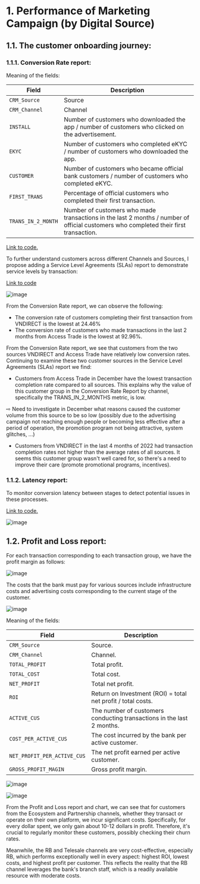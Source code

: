 # 1. Performance of Marketing Campaign (by Digital Source)
## 1.1. The customer onboarding journey:
### 1.1.1.  Conversion Rate report:

Meaning of the fields:

|Field|	Description|
|-----------|-----------|
|`CRM_Source`|	Source|
|`CRM_Channel`|	Channel|
|`INSTALL`|	Number of customers who downloaded the app / number of customers who clicked on the advertisement.|
|`EKYC`|	Number of customers who completed eKYC / number of customers who downloaded the app.|
|`CUSTOMER`|	Number of customers who became official bank customers / number of customers who completed eKYC.|
|`FIRST_TRANS`|	Percentage of official customers who completed their first transaction.|
|`TRANS_IN_2_MONTH`|	Number of customers who made transactions in the last 2 months / number of official customers who completed their first transaction.|

[Link to code.](https://github.com/baoan102/Customer-Onboading/blob/main/Case%203%20-%20Reporting%20and%20Analytics/The%20customer%20onboarding%20journey.sql)

To further understand customers across different Channels and Sources, I propose adding a Service Level Agreements (SLAs) report to demonstrate service levels by transaction:

[Link to code](https://github.com/baoan102/Customer-Onboading/blob/main/Case%203%20-%20Reporting%20and%20Analytics/The%20customer%20onboarding%20journey.sql)

![image](https://github.com/baoan102/Customer-Onboading/assets/154876263/220a8655-44c6-4651-a4c5-05873dc0dbf2)

From the Conversion Rate report, we can observe the following:
- The conversion rate of customers completing their first transaction from VNDIRECT is the lowest at 24.46%
- The conversion rate of customers who made transactions in the last 2 months from Access Trade is the lowest at 92.96%.

From the Conversion Rate report, we see that customers from the two sources VNDIRECT and Access Trade have relatively low conversion rates. Continuing to examine these two customer sources in the Service Level Agreements (SLAs) report we find:
- Customers from Access Trade in December have the lowest transaction completion rate compared to all sources. This explains why the value of this customer group in the Conversion Rate Report by channel, specifically the TRANS_IN_2_MONTHS metric, is low.

⇨ Need to investigate in December what reasons caused the customer volume from this source to be so low (possibly due to the advertising campaign not reaching enough people or becoming less effective after a period of operation, the promotion program not being attractive, system glitches, ...)
  
- Customers from VNDIRECT in the last 4 months of 2022 had transaction completion rates not higher than the average rates of all sources. It seems this customer group wasn't well cared for, so there's a need to improve their care (promote promotional programs, incentives).

### 1.1.2.  Latency report:

To monitor conversion latency between stages to detect potential issues in these processes. 

[Link to code.](https://github.com/baoan102/Customer-Onboading/blob/main/Case%203%20-%20Reporting%20and%20Analytics/The%20customer%20onboarding%20journey.sql)

![image](https://github.com/baoan102/Customer-Onboading/assets/154876263/da967c3c-19bb-43fe-9ee1-e48aad26980b)

## 1.2. Profit and Loss report:

For each transaction corresponding to each transaction group, we have the profit margin as follows:

![image](https://github.com/baoan102/Customer-Onboading/assets/154876263/e7c1d04c-0a1a-4f4d-8b37-ae2a7abbef99)

The costs that the bank must pay for various sources include infrastructure costs and advertising costs corresponding to the current stage of the customer. 

![image](https://github.com/baoan102/Customer-Onboading/assets/154876263/523e35f5-54b2-494a-bc3b-89f2b6e342d8)

Meaning of the fields:

|Field|	Description|
|------|----------|
|`CRM_Source`|	Source.|
|`CRM_Channel`|	Channel.|
|`TOTAL_PROFIT`|	Total profit.|
|`TOTAL_COST`|	Total cost.|
|`NET_PROFIT`|	Total net profit.|
|`ROI`|	Return on Investment (ROI) = total net profit / total costs.|
|`ACTIVE_CUS`|	The number of customers conducting transactions in the last 2 months.|
|`COST_PER_ACTIVE_CUS`|	The cost incurred by the bank per active customer.|
|`NET_PROFIT_PER_ACTIVE_CUS`|	The net profit earned per active customer.|
|`GROSS_PROFIT_MAGIN`|	Gross profit margin.|

![image](https://github.com/baoan102/Customer-Onboading/assets/154876263/76b8596b-acd1-4d26-a848-3e397fbcf273)

![image](https://github.com/baoan102/Customer-Onboading/assets/154876263/62c25365-770a-440b-8c54-88a34fe020f6)

From the Profit and Loss report and chart, we can see that for customers from the Ecosystem and Partnership channels, whether they transact or operate on their own platform, we incur significant costs. Specifically, for every dollar spent, we only gain about 10-12 dollars in profit. Therefore, it's crucial to regularly monitor these customers, possibly checking their churn rates.

Meanwhile, the RB and Telesale channels are very cost-effective, especially RB, which performs exceptionally well in every aspect: highest ROI, lowest costs, and highest profit per customer. This reflects the reality that the RB channel leverages the bank's branch staff, which is a readily available resource with moderate costs.
